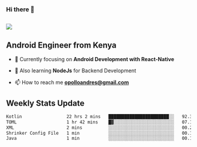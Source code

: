 ### Hi there 👋
<h2 align="left"><img src="https://readme-typing-svg.herokuapp.com?color=000000&lines=I'm+Andrew+Opollo😊;Welcome+to+my+Github😜"> </h2>

## Android Engineer from Kenya


- 🌱 Currently focusing on **Android Development with React-Native**

- 🔭 Also learning **NodeJs** for Backend Development

- 📫 How to reach me **opolloandres@gmail.com**


## Weekly Stats Update
<!--START_SECTION:waka-->

```txt
Kotlin                 22 hrs 2 mins   ███████████████████████░░   92.35 %
TOML                   1 hr 42 mins    █▓░░░░░░░░░░░░░░░░░░░░░░░   07.12 %
XML                    2 mins          ░░░░░░░░░░░░░░░░░░░░░░░░░   00.20 %
Shrinker Config File   1 min           ░░░░░░░░░░░░░░░░░░░░░░░░░   00.11 %
Java                   1 min           ░░░░░░░░░░░░░░░░░░░░░░░░░   00.11 %
```

<!--END_SECTION:waka-->




